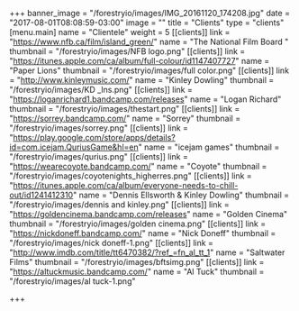 +++
banner_image = "/forestryio/images/IMG_20161120_174208.jpg"
date = "2017-08-01T08:08:59-03:00"
image = ""
title = "Clients"
type = "clients"
[menu.main]
name = "Clientele"
weight = 5
[[clients]]
link = "https://www.nfb.ca/film/island_green/"
name = "The National Film Board "
thumbnail = "/forestryio/images/NFB logo.png"
[[clients]]
link = "https://itunes.apple.com/ca/album/full-colour/id1147407727"
name = "Paper Lions"
thumbnail = "/forestryio/images/full color.png"
[[clients]]
link = "http://www.kinleymusic.com/"
name = "Kinley Dowling"
thumbnail = "/forestryio/images/KD _lns.png"
[[clients]]
link = "https://loganrichard1.bandcamp.com/releases"
name = "Logan Richard"
thumbnail = "/forestryio/images/thestart.png"
[[clients]]
link = "https://sorrey.bandcamp.com/"
name = "Sorrey"
thumbnail = "/forestryio/images/sorrey.png"
[[clients]]
link = "https://play.google.com/store/apps/details?id=com.icejam.QuriusGame&hl=en"
name = "icejam games"
thumbnail = "/forestryio/images/qurius.png"
[[clients]]
link = "https://wearecoyote.bandcamp.com/"
name = "Coyote"
thumbnail = "/forestryio/images/coyotenights_higherres.png"
[[clients]]
link = "https://itunes.apple.com/ca/album/everyone-needs-to-chill-out/id1241412310"
name = "Dennis Ellsworth & Kinley Dowling"
thumbnail = "/forestryio/images/dennis and kinley.png"
[[clients]]
link = "https://goldencinema.bandcamp.com/releases"
name = "Golden Cinema"
thumbnail = "/forestryio/images/golden cinema.png"
[[clients]]
link = "https://nickdoneff.bandcamp.com/"
name = "Nick Doneff"
thumbnail = "/forestryio/images/nick doneff-1.png"
[[clients]]
link = "http://www.imdb.com/title/tt6470382/?ref_=fn_al_tt_1"
name = "Saltwater Films"
thumbnail = "/forestryio/images/bftsimg.png"
[[clients]]
link = "https://altuckmusic.bandcamp.com/"
name = "Al Tuck"
thumbnail = "/forestryio/images/al tuck-1.png"

+++


